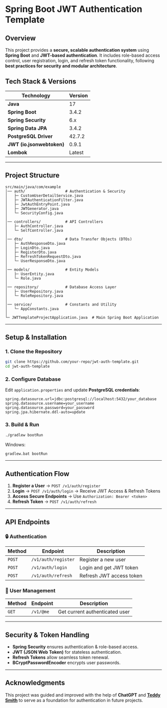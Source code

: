 # Spring Boot JWT Authentication Template

## Overview  
This project provides a **secure, scalable authentication system** using **Spring Boot** and **JWT-based authentication**. It includes role-based access control, user registration, login, and refresh token functionality, following **best practices for security and modular architecture**.

## Tech Stack & Versions  
| Technology | Version |
|------------|---------|
| **Java** | 17 |
| **Spring Boot** | 3.4.2 |
| **Spring Security** | 6.x |
| **Spring Data JPA** | 3.4.2 |
| **PostgreSQL Driver** | 42.7.2 |
| **JWT (io.jsonwebtoken)** | 0.9.1 |
| **Lombok** | Latest |

---

## Project Structure  
```
src/main/java/com/example
│── auth/                  # Authentication & Security
│   ├─ CustomUserDetailService.java
│   ├─ JWTAuthenticationFilter.java
│   ├─ JwtAuthEntryPoint.java
│   ├─ JWTGenerator.java
│   └─ SecurityConfig.java
│
│── controllers/           # API Controllers
│   ├─ AuthController.java
│   └─ SelfController.java
│
│── dto/                   # Data Transfer Objects (DTOs)
│   ├─ AuthResponseDto.java
│   ├─ LoginDto.java
│   ├─ RegisterDto.java
│   ├─ RefreshTokenRequestDto.java
│   └─ UserResponseDto.java
│
│── models/                # Entity Models
│   ├─ UserEntity.java
│   └─ Role.java
│
│── repository/            # Database Access Layer
│   ├─ UserRepository.java
│   └─ RoleRepository.java
│
│── service/               # Constants and Utility
│   └─ AppConstants.java
│
└─ JWTTemplateProjectApplication.java  # Main Spring Boot Application
```

---

## Setup & Installation  

### 1. Clone the Repository  
```sh
git clone https://github.com/your-repo/jwt-auth-template.git
cd jwt-auth-template
```

### 2. Configure Database  
Edit `application.properties` and update **PostgreSQL credentials**:
```properties
spring.datasource.url=jdbc:postgresql://localhost:5432/your_database
spring.datasource.username=your_username
spring.datasource.password=your_password
spring.jpa.hibernate.ddl-auto=update
```

### 3. Build & Run  
```sh
./gradlew bootRun
```
Windows:
```sh
gradlew.bat bootRun
```

---

## Authentication Flow  
1. **Register a User** → `POST /v1/auth/register`  
2. **Login** → `POST /v1/auth/login` → Receive JWT Access & Refresh Tokens  
3. **Access Secure Endpoints** → Use `Authorization: Bearer <token>`  
4. **Refresh Token** → `POST /v1/auth/refresh`  

---

## API Endpoints  
### 🔒 Authentication  
| Method | Endpoint | Description |
|--------|----------|-------------|
| `POST` | `/v1/auth/register` | Register a new user |
| `POST` | `/v1/auth/login` | Login and get JWT token |
| `POST` | `/v1/auth/refresh` | Refresh JWT access token |

### 👤 User Management  
| Method | Endpoint | Description |
|--------|----------|-------------|
| `GET` | `/v1/@me` | Get current authenticated user |

---

## Security & Token Handling  
- **Spring Security** ensures authentication & role-based access.  
- **JWT (JSON Web Token)** for stateless authentication.  
- **Refresh Tokens** allow seamless token renewal.  
- **BCryptPasswordEncoder** encrypts user passwords.  

---

## Acknowledgments  
This project was guided and improved with the help of **ChatGPT** and **[Teddy Smith](https://github.com/teddysmithdev)** to serve as a foundation for authentication in future projects.

